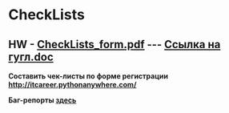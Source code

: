 # CheckLists
## **HW** - [CheckLists_form.pdf](https://github.com/nlinky/CheckLists/blob/main/CheckLists_form.pdf) --- [Ссылка на гугл.doc](https://docs.google.com/spreadsheets/d/15_u8NmdRbeHefMammLxIGbYbXg6HyHpcubtUJRaIC2E/edit#gid=0)

**Составить чек-листы по форме регистрации http://itcareer.pythonanywhere.com/**

**Баг-репорты [здесь](https://docs.google.com/spreadsheets/d/1C_rD6cz-JEkliFur4hFEqkUeoKD5Q_0l2hChMsaXKKM/edit#gid=0)**
